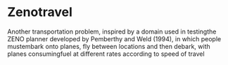 # Zenotravel

Another transportation problem, inspired by a domain used in
testingthe ZENO planner developed by Pemberthy and Weld (1994), in which people
mustembark onto planes, fly between locations and then debark, with planes
consumingfuel at different rates according to speed of travel
